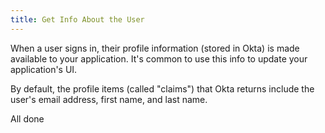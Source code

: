 ```yaml
---
title: Get Info About the User
---
```

When a user signs in, their profile information (stored in Okta) is made available to your application. It's common to use this info to update your application's UI.

By default, the profile items (called "claims") that Okta returns include the user's email address, first name, and last name. 

<StackSelector snippet="getuserinfo"/>

<!-- You can also customize the items (called claims) that are returned from Okta. See [Token customization guide]. -->

<NextSectionLink>All done</NextSectionLink>



